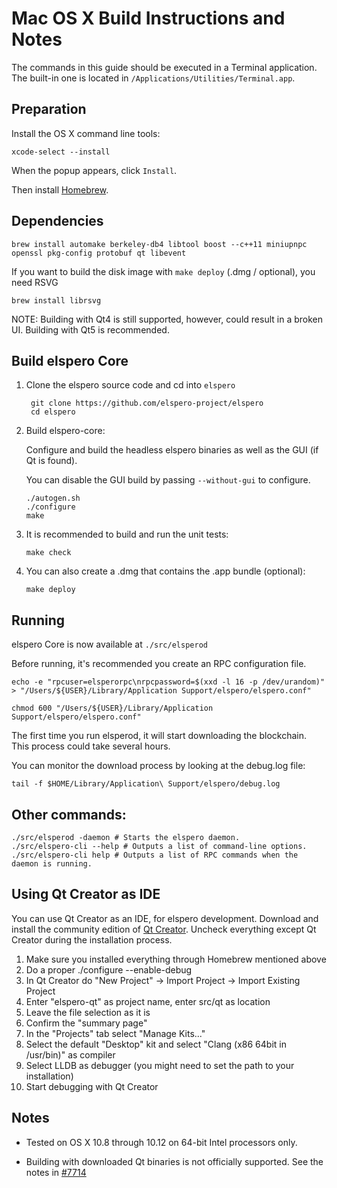 Mac OS X Build Instructions and Notes
====================================
The commands in this guide should be executed in a Terminal application.
The built-in one is located in `/Applications/Utilities/Terminal.app`.

Preparation
-----------
Install the OS X command line tools:

`xcode-select --install`

When the popup appears, click `Install`.

Then install [Homebrew](https://brew.sh).

Dependencies
----------------------

    brew install automake berkeley-db4 libtool boost --c++11 miniupnpc openssl pkg-config protobuf qt libevent

If you want to build the disk image with `make deploy` (.dmg / optional), you need RSVG

    brew install librsvg

NOTE: Building with Qt4 is still supported, however, could result in a broken UI. Building with Qt5 is recommended.

Build elspero Core
------------------------

1. Clone the elspero source code and cd into `elspero`

        git clone https://github.com/elspero-project/elspero
        cd elspero

2.  Build elspero-core:

    Configure and build the headless elspero binaries as well as the GUI (if Qt is found).

    You can disable the GUI build by passing `--without-gui` to configure.

        ./autogen.sh
        ./configure
        make

3.  It is recommended to build and run the unit tests:

        make check

4.  You can also create a .dmg that contains the .app bundle (optional):

        make deploy

Running
-------

elspero Core is now available at `./src/elsperod`

Before running, it's recommended you create an RPC configuration file.

    echo -e "rpcuser=elsperorpc\nrpcpassword=$(xxd -l 16 -p /dev/urandom)" > "/Users/${USER}/Library/Application Support/elspero/elspero.conf"

    chmod 600 "/Users/${USER}/Library/Application Support/elspero/elspero.conf"

The first time you run elsperod, it will start downloading the blockchain. This process could take several hours.

You can monitor the download process by looking at the debug.log file:

    tail -f $HOME/Library/Application\ Support/elspero/debug.log

Other commands:
-------

    ./src/elsperod -daemon # Starts the elspero daemon.
    ./src/elspero-cli --help # Outputs a list of command-line options.
    ./src/elspero-cli help # Outputs a list of RPC commands when the daemon is running.

Using Qt Creator as IDE
------------------------
You can use Qt Creator as an IDE, for elspero development.
Download and install the community edition of [Qt Creator](https://www.qt.io/download/).
Uncheck everything except Qt Creator during the installation process.

1. Make sure you installed everything through Homebrew mentioned above
2. Do a proper ./configure --enable-debug
3. In Qt Creator do "New Project" -> Import Project -> Import Existing Project
4. Enter "elspero-qt" as project name, enter src/qt as location
5. Leave the file selection as it is
6. Confirm the "summary page"
7. In the "Projects" tab select "Manage Kits..."
8. Select the default "Desktop" kit and select "Clang (x86 64bit in /usr/bin)" as compiler
9. Select LLDB as debugger (you might need to set the path to your installation)
10. Start debugging with Qt Creator

Notes
-----

* Tested on OS X 10.8 through 10.12 on 64-bit Intel processors only.

* Building with downloaded Qt binaries is not officially supported. See the notes in [#7714](https://github.com/bitcoin/bitcoin/issues/7714)
